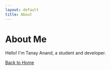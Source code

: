 ```yaml
---
layout: default
title: About
---
```


# About Me
Hello! I'm Tanay Anand, a student and developer.

[Back to Home](index.html)
